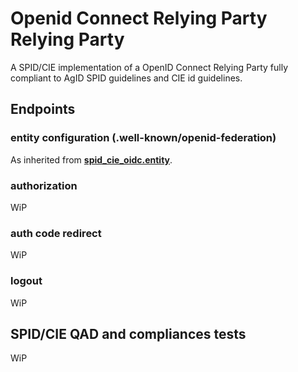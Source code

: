 # Openid Connect Relying Party Relying Party

A SPID/CIE implementation of a OpenID Connect Relying Party fully compliant to
AgID SPID guidelines and CIE id guidelines.

## Endpoints

### entity configuration (.well-known/openid-federation)

As inherited from [__spid_cie_oidc.entity__](docs/tecnhical_specifications/ENTITY.md).

### authorization

WiP

### auth code redirect

WiP

### logout

WiP

## SPID/CIE QAD and compliances tests

WiP

